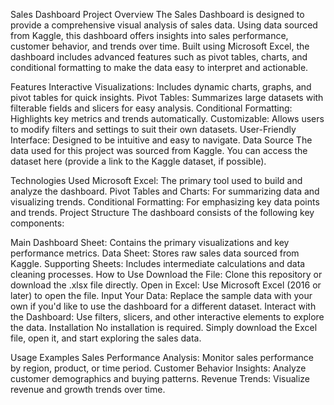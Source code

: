 Sales Dashboard
Project Overview
The Sales Dashboard is designed to provide a comprehensive visual analysis of sales data. Using data sourced from Kaggle, this dashboard offers insights into sales performance, customer behavior, and trends over time. Built using Microsoft Excel, the dashboard includes advanced features such as pivot tables, charts, and conditional formatting to make the data easy to interpret and actionable.

Features
Interactive Visualizations: Includes dynamic charts, graphs, and pivot tables for quick insights.
Pivot Tables: Summarizes large datasets with filterable fields and slicers for easy analysis.
Conditional Formatting: Highlights key metrics and trends automatically.
Customizable: Allows users to modify filters and settings to suit their own datasets.
User-Friendly Interface: Designed to be intuitive and easy to navigate.
Data Source
The data used for this project was sourced from Kaggle. You can access the dataset here (provide a link to the Kaggle dataset, if possible).

Technologies Used
Microsoft Excel: The primary tool used to build and analyze the dashboard.
Pivot Tables and Charts: For summarizing data and visualizing trends.
Conditional Formatting: For emphasizing key data points and trends.
Project Structure
The dashboard consists of the following key components:

Main Dashboard Sheet: Contains the primary visualizations and key performance metrics.
Data Sheet: Stores raw sales data sourced from Kaggle.
Supporting Sheets: Includes intermediate calculations and data cleaning processes.
How to Use
Download the File: Clone this repository or download the .xlsx file directly.
Open in Excel: Use Microsoft Excel (2016 or later) to open the file.
Input Your Data: Replace the sample data with your own if you'd like to use the dashboard for a different dataset.
Interact with the Dashboard: Use filters, slicers, and other interactive elements to explore the data.
Installation
No installation is required. Simply download the Excel file, open it, and start exploring the sales data.

Usage Examples
Sales Performance Analysis: Monitor sales performance by region, product, or time period.
Customer Behavior Insights: Analyze customer demographics and buying patterns.
Revenue Trends: Visualize revenue and growth trends over time.
